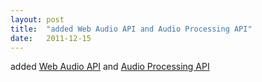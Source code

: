 ```yaml
---
layout: post
title:  "added Web Audio API and Audio Processing API"
date:   2011-12-15
---
```


added <a href="http://www.w3.org/TR/webaudio/">Web Audio API</a> and <a href="http://www.w3.org/TR/audioproc/">Audio Processing API</a>
